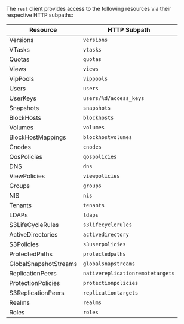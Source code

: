 The `rest` client provides access to the following resources via their respective HTTP subpaths:

| Resource               | HTTP Subpath                       |
|------------------------|------------------------------------|
| Versions               | `versions`                         |
| VTasks                 | `vtasks`                           |
| Quotas                 | `quotas`                           |
| Views                  | `views`                            |
| VipPools               | `vippools`                         |
| Users                  | `users`                            |
| UserKeys               | `users/%d/access_keys`             |
| Snapshots              | `snapshots`                        |
| BlockHosts             | `blockhosts`                       |
| Volumes                | `volumes`                          |
| BlockHostMappings      | `blockhostvolumes`                 |
| Cnodes                 | `cnodes`                           |
| QosPolicies            | `qospolicies`                      |
| DNS                    | `dns`                              |
| ViewPolicies           | `viewpolicies`                     |
| Groups                 | `groups`                           |
| NIS                    | `nis`                              |
| Tenants                | `tenants`                          |
| LDAPs                  | `ldaps`                            |
| S3LifeCycleRules       | `s3lifecyclerules`                 |
| ActiveDirectories      | `activedirectory`                  |
| S3Policies             | `s3userpolicies`                   |
| ProtectedPaths         | `protectedpaths`                   |
| GlobalSnapshotStreams  | `globalsnapstreams`                |
| ReplicationPeers       | `nativereplicationremotetargets`   |
| ProtectionPolicies     | `protectionpolicies`               |
| S3ReplicationPeers     | `replicationtargets`               |
| Realms                 | `realms`                           |
| Roles                  | `roles`                            |
